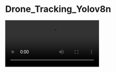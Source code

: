 # Drone_Tracking_Yolov8n
![Video](https://github.com/your-username/your-repository/raw/main/path-to-your-video.mp4)
